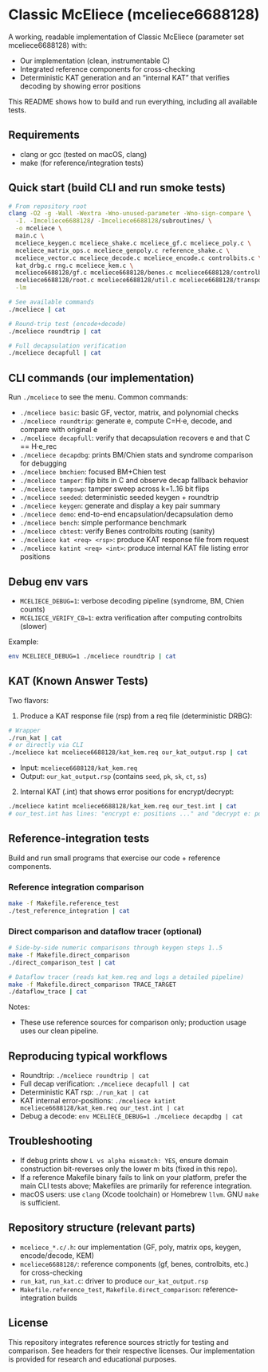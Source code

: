 # Classic McEliece (mceliece6688128)

A working, readable implementation of Classic McEliece (parameter set mceliece6688128) with:
- Our implementation (clean, instrumentable C)
- Integrated reference components for cross-checking
- Deterministic KAT generation and an “internal KAT” that verifies decoding by showing error positions

This README shows how to build and run everything, including all available tests.

## Requirements
- clang or gcc (tested on macOS, clang)
- make (for reference/integration tests)

## Quick start (build CLI and run smoke tests)
```bash
# From repository root
clang -O2 -g -Wall -Wextra -Wno-unused-parameter -Wno-sign-compare \
  -I. -Imceliece6688128/ -Imceliece6688128/subroutines/ \
  -o mceliece \
  main.c \
  mceliece_keygen.c mceliece_shake.c mceliece_gf.c mceliece_poly.c \
  mceliece_matrix_ops.c mceliece_genpoly.c reference_shake.c \
  mceliece_vector.c mceliece_decode.c mceliece_encode.c controlbits.c \
  kat_drbg.c rng.c mceliece_kem.c \
  mceliece6688128/gf.c mceliece6688128/benes.c mceliece6688128/controlbits.c \
  mceliece6688128/root.c mceliece6688128/util.c mceliece6688128/transpose.c \
  -lm

# See available commands
./mceliece | cat

# Round-trip test (encode+decode)
./mceliece roundtrip | cat

# Full decapsulation verification
./mceliece decapfull | cat
```

## CLI commands (our implementation)
Run `./mceliece` to see the menu. Common commands:
- `./mceliece basic`: basic GF, vector, matrix, and polynomial checks
- `./mceliece roundtrip`: generate e, compute C=H·e, decode, and compare with original e
- `./mceliece decapfull`: verify that decapsulation recovers e and that C == H·e_rec
- `./mceliece decapdbg`: prints BM/Chien stats and syndrome comparison for debugging
- `./mceliece bmchien`: focused BM+Chien test
- `./mceliece tamper`: flip bits in C and observe decap fallback behavior
- `./mceliece tampswp`: tamper sweep across k=1..16 bit flips
- `./mceliece seeded`: deterministic seeded keygen + roundtrip
- `./mceliece keygen`: generate and display a key pair summary
- `./mceliece demo`: end-to-end encapsulation/decapsulation demo
- `./mceliece bench`: simple performance benchmark
- `./mceliece cbtest`: verify Benes controlbits routing (sanity)
- `./mceliece kat <req> <rsp>`: produce KAT response file from request
- `./mceliece katint <req> <int>`: produce internal KAT file listing error positions

## Debug env vars
- `MCELIECE_DEBUG=1`: verbose decoding pipeline (syndrome, BM, Chien counts)
- `MCELIECE_VERIFY_CB=1`: extra verification after computing controlbits (slower)

Example:
```bash
env MCELIECE_DEBUG=1 ./mceliece roundtrip | cat
```

## KAT (Known Answer Tests)
Two flavors:

1) Produce a KAT response file (rsp) from a req file (deterministic DRBG):
```bash
# Wrapper
./run_kat | cat
# or directly via CLI
./mceliece kat mceliece6688128/kat_kem.req our_kat_output.rsp | cat
```
- Input: `mceliece6688128/kat_kem.req`
- Output: `our_kat_output.rsp` (contains `seed`, `pk`, `sk`, `ct`, `ss`)

2) Internal KAT (.int) that shows error positions for encrypt/decrypt:
```bash
./mceliece katint mceliece6688128/kat_kem.req our_test.int | cat
# our_test.int has lines: "encrypt e: positions ..." and "decrypt e: positions ..."
```

## Reference-integration tests
Build and run small programs that exercise our code + reference components.

### Reference integration comparison
```bash
make -f Makefile.reference_test
./test_reference_integration | cat
```

### Direct comparison and dataflow tracer (optional)
```bash
# Side-by-side numeric comparisons through keygen steps 1..5
make -f Makefile.direct_comparison
./direct_comparison_test | cat

# Dataflow tracer (reads kat_kem.req and logs a detailed pipeline)
make -f Makefile.direct_comparison TRACE_TARGET
./dataflow_trace | cat
```
Notes:
- These use reference sources for comparison only; production usage uses our clean pipeline.

## Reproducing typical workflows
- Roundtrip: `./mceliece roundtrip | cat`
- Full decap verification: `./mceliece decapfull | cat`
- Deterministic KAT rsp: `./run_kat | cat`
- KAT internal error-positions: `./mceliece katint mceliece6688128/kat_kem.req our_test.int | cat`
- Debug a decode: `env MCELIECE_DEBUG=1 ./mceliece decapdbg | cat`

## Troubleshooting
- If debug prints show `L vs alpha mismatch: YES`, ensure domain construction bit-reverses only the lower m bits (fixed in this repo).
- If a reference Makefile binary fails to link on your platform, prefer the main CLI tests above; Makefiles are primarily for reference integration.
- macOS users: use `clang` (Xcode toolchain) or Homebrew `llvm`. GNU `make` is sufficient.

## Repository structure (relevant parts)
- `mceliece_*.c/.h`: our implementation (GF, poly, matrix ops, keygen, encode/decode, KEM)
- `mceliece6688128/`: reference components (gf, benes, controlbits, etc.) for cross-checking
- `run_kat`, `run_kat.c`: driver to produce `our_kat_output.rsp`
- `Makefile.reference_test`, `Makefile.direct_comparison`: reference-integration builds

## License
This repository integrates reference sources strictly for testing and comparison. See headers for their respective licenses. Our implementation is provided for research and educational purposes.

